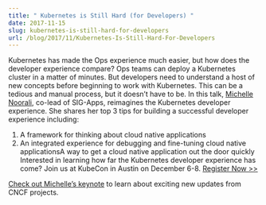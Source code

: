 ```yaml
---
title: " Kubernetes is Still Hard (for Developers) "
date: 2017-11-15
slug: kubernetes-is-still-hard-for-developers
url: /blog/2017/11/Kubernetes-Is-Still-Hard-For-Developers
---
```


Kubernetes has made the Ops experience much easier, but how does the developer experience compare? Ops teams can deploy a Kubernetes cluster in a matter of minutes. But developers need to understand a host of new concepts before beginning to work with Kubernetes. This can be a tedious and manual process, but it doesn’t have to be. In this talk, [Michelle Noorali](https://twitter.com/michellenoorali), co-lead of SIG-Apps, reimagines the Kubernetes developer experience. She shares her top 3 tips for building a successful developer experience including:

1.  A framework for thinking about cloud native applications
2.  An integrated experience for debugging and fine-tuning cloud native applicationsA way to get a cloud native application out the door quickly
Interested in learning how far the Kubernetes developer experience has come? Join us at KubeCon in Austin on December 6-8.&nbsp;[Register Now \>\>](https://goo.gl/TK9ET3)

[Check out Michelle’s keynote](http://sched.co/CUCC) to learn about exciting new updates from CNCF projects.
